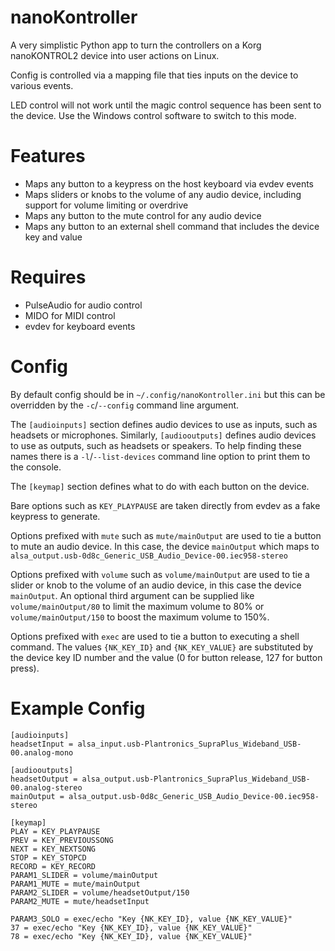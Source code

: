# nanoKontroller

A very simplistic Python app to turn the controllers on a Korg nanoKONTROL2 device into user actions on Linux.

Config is controlled via a mapping file that ties inputs on the device to various events.

LED control will not work until the magic control sequence has been sent to the device. Use the Windows control software to switch to this mode.

# Features

- Maps any button to a keypress on the host keyboard via evdev events
- Maps sliders or knobs to the volume of any audio device, including support for volume limiting or overdrive
- Maps any button to the mute control for any audio device
- Maps any button to an external shell command that includes the device key and value

# Requires

- PulseAudio for audio control
- MIDO for MIDI control
- evdev for keyboard events

# Config

By default config should be in `~/.config/nanoKontroller.ini` but this can be overridden by the `-c`/`--config` command line argument.

The `[audioinputs]` section defines audio devices to use as inputs, such as headsets or microphones. Similarly, `[audiooutputs]` defines audio devices to use as outputs, such as headsets or speakers. To help finding these names there is a `-l`/`--list-devices` command line option to print them to the console.

The `[keymap]` section defines what to do with each button on the device.

Bare options such as `KEY_PLAYPAUSE` are taken directly from evdev as a fake keypress to generate.

Options prefixed with `mute` such as `mute/mainOutput` are used to tie a button to mute an audio device. In this case, the device `mainOutput` which maps to `alsa_output.usb-0d8c_Generic_USB_Audio_Device-00.iec958-stereo`

Options prefixed with `volume` such as `volume/mainOutput` are used to tie a slider or knob to the volume of an audio device, in this case the device `mainOutput`. An optional third argument can be supplied like `volume/mainOutput/80` to limit the maximum volume to 80% or `volume/mainOutput/150` to boost the maximum volume to 150%.

Options prefixed with `exec` are used to tie a button to executing a shell command. The values `{NK_KEY_ID}` and `{NK_KEY_VALUE}` are substituted by the device key ID number and the value (0 for button release, 127 for button press).

# Example Config

```
[audioinputs]
headsetInput = alsa_input.usb-Plantronics_SupraPlus_Wideband_USB-00.analog-mono

[audiooutputs]
headsetOutput = alsa_output.usb-Plantronics_SupraPlus_Wideband_USB-00.analog-stereo
mainOutput = alsa_output.usb-0d8c_Generic_USB_Audio_Device-00.iec958-stereo

[keymap]
PLAY = KEY_PLAYPAUSE
PREV = KEY_PREVIOUSSONG
NEXT = KEY_NEXTSONG
STOP = KEY_STOPCD
RECORD = KEY_RECORD
PARAM1_SLIDER = volume/mainOutput
PARAM1_MUTE = mute/mainOutput
PARAM2_SLIDER = volume/headsetOutput/150
PARAM2_MUTE = mute/headsetInput

PARAM3_SOLO = exec/echo "Key {NK_KEY_ID}, value {NK_KEY_VALUE}"
37 = exec/echo "Key {NK_KEY_ID}, value {NK_KEY_VALUE}"
78 = exec/echo "Key {NK_KEY_ID}, value {NK_KEY_VALUE}"
```
